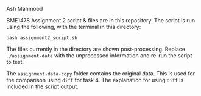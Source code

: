 Ash Mahmood

BME1478 Assignment 2 script & files are in this repository. The script is run using the following, with the terminal in this directory:

`bash assignment2_script.sh`

The files currently in the directory are shown post-processing. Replace `./assignment-data` with the unprocessed information and re-run the script to test. 

The `assignment-data-copy` folder contains the original data. This is used for the comparison using `diff` for task 4. The explanation for using `diff` is included in the script output.